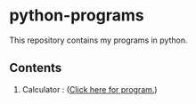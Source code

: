 # python-programs
This repository contains my programs in python.
## Contents
1) Calculator : (<a href="calculator.py">Click here for program.</a>)

